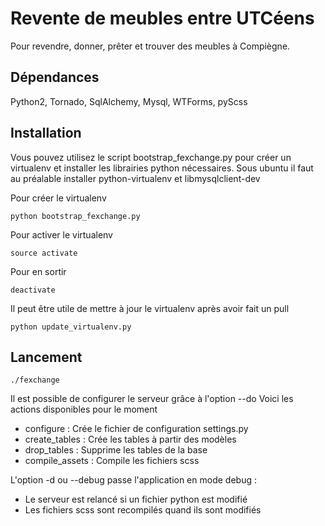 Revente de meubles entre UTCéens
================================

Pour revendre, donner, prêter et trouver des meubles à Compiègne.

Dépendances
-----------

Python2, Tornado, SqlAlchemy, Mysql, WTForms, pyScss

Installation
------------

Vous pouvez utilisez le script bootstrap_fexchange.py pour créer un virtualenv et installer les librairies python nécessaires.
Sous ubuntu il faut au préalable installer python-virtualenv et libmysqlclient-dev

Pour créer le virtualenv
```
python bootstrap_fexchange.py
```

Pour activer le virtualenv
```
source activate
```

Pour en sortir
```
deactivate
```

Il peut être utile de mettre à jour le virtualenv après avoir fait un pull
```
python update_virtualenv.py
```

Lancement
---------

```
./fexchange
```

Il est possible de configurer le serveur grâce à l'option --do
Voici les actions disponibles pour le moment
 * configure : Crée le fichier de configuration settings.py
 * create_tables : Crée les tables à partir des modèles
 * drop_tables : Supprime les tables de la base
 * compile_assets : Compile les fichiers scss

L'option -d ou --debug passe l'application en mode debug :
 * Le serveur est relancé si un fichier python est modifié
 * Les fichiers scss sont recompilés quand ils sont modifiés

